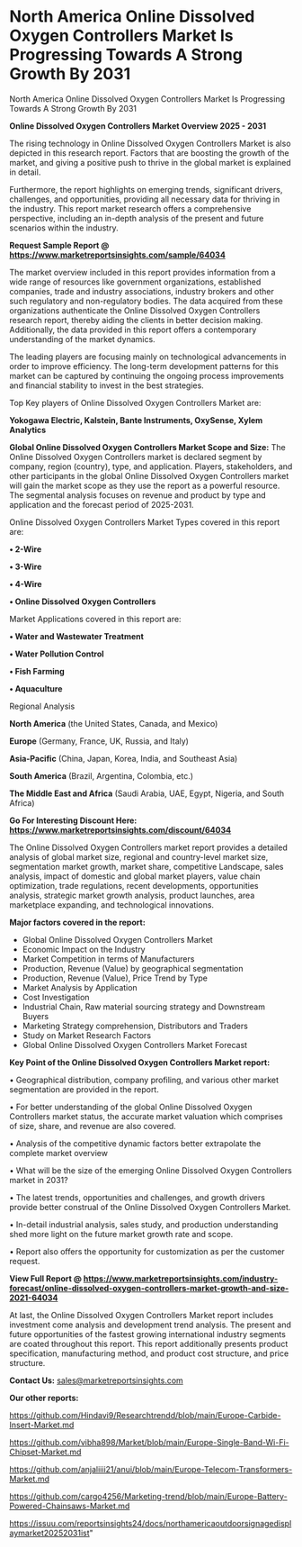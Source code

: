 # North America Online Dissolved Oxygen Controllers Market Is Progressing Towards A Strong Growth By 2031
North America Online Dissolved Oxygen Controllers Market Is Progressing Towards A Strong Growth By 2031

<Strong> Online Dissolved Oxygen Controllers Market Overview 2025 - 2031</strong>

The rising technology in Online Dissolved Oxygen Controllers Market is also depicted in this research report. Factors that are boosting the growth of the market, and giving a positive push to thrive in the global market is explained in detail.

Furthermore, the report highlights on emerging trends, significant drivers, challenges, and opportunities, providing all necessary data for thriving in the industry. This report market research offers a comprehensive perspective, including an in-depth analysis of the present and future scenarios within the industry.

<strong>Request Sample Report @ <a href=https://www.marketreportsinsights.com/sample/64034>https://www.marketreportsinsights.com/sample/64034</a></strong>

The market overview included in this report provides information from a wide range of resources like government organizations, established companies, trade and industry associations, industry brokers and other such regulatory and non-regulatory bodies. The data acquired from these organizations authenticate the Online Dissolved Oxygen Controllers research report, thereby aiding the clients in better decision making. Additionally, the data provided in this report offers a contemporary understanding of the market dynamics.

The leading players are focusing mainly on technological advancements in order to improve efficiency. The long-term development patterns for this market can be captured by continuing the ongoing process improvements and financial stability to invest in the best strategies.

Top Key players of Online Dissolved Oxygen Controllers Market are:

<strong>Yokogawa Electric, Kalstein, Bante Instruments, OxySense, Xylem Analytics</strong>

<strong><b>Global Online Dissolved Oxygen Controllers Market Scope and Size:</b></strong>
The Online Dissolved Oxygen Controllers market is declared segment by company, region (country), type, and application. Players, stakeholders, and other participants in the global Online Dissolved Oxygen Controllers market will gain the market scope as they use the report as a powerful resource. The segmental analysis focuses on revenue and product by type and application and the forecast period of 2025-2031.

Online Dissolved Oxygen Controllers Market Types covered in this report are:

<strong>• 2-Wire

• 3-Wire

• 4-Wire

• Online Dissolved Oxygen Controllers</strong>

Market Applications covered in this report are:

<strong>• Water and Wastewater Treatment

• Water Pollution Control

• Fish Farming

• Aquaculture</strong> 

Regional Analysis

<strong>North America</strong> (the United States, Canada, and Mexico)

<strong>Europe</strong> (Germany, France, UK, Russia, and Italy)

<strong>Asia-Pacific</strong> (China, Japan, Korea, India, and Southeast Asia)

<strong>South America</strong> (Brazil, Argentina, Colombia, etc.)

<strong>The Middle East and Africa</strong> (Saudi Arabia, UAE, Egypt, Nigeria, and South Africa)

<strong>Go For Interesting Discount Here: <a href=https://www.marketreportsinsights.com/discount/64034>https://www.marketreportsinsights.com/discount/64034</a></strong>

The Online Dissolved Oxygen Controllers market report provides a detailed analysis of global market size, regional and country-level market size, segmentation market growth, market share, competitive Landscape, sales analysis, impact of domestic and global market players, value chain optimization, trade regulations, recent developments, opportunities analysis, strategic market growth analysis, product launches, area marketplace expanding, and technological innovations.

<strong><b>Major factors covered in the report:</b></strong>
<ul>
  <li>Global Online Dissolved Oxygen Controllers Market </li>
  <li>Economic Impact on the Industry</li>
  <li>Market Competition in terms of Manufacturers</li>
  <li>Production, Revenue (Value) by geographical segmentation</li>
  <li>Production, Revenue (Value), Price Trend by Type</li>
  <li>Market Analysis by Application</li>
  <li>Cost Investigation</li>
  <li>Industrial Chain, Raw material sourcing strategy and Downstream Buyers</li>
  <li>Marketing Strategy comprehension, Distributors and Traders</li>
  <li>Study on Market Research Factors</li>
  <li>Global Online Dissolved Oxygen Controllers Market Forecast</li>
</ul>

<strong><b>Key Point of the Online Dissolved Oxygen Controllers Market report:</b></strong>

• Geographical distribution, company profiling, and various other market segmentation are provided in the report.

• For better understanding of the global Online Dissolved Oxygen Controllers market status, the accurate market valuation which comprises of size, share, and revenue are also covered.

• Analysis of the competitive dynamic factors better extrapolate the complete market overview

• What will be the size of the emerging Online Dissolved Oxygen Controllers market in 2031?

• The latest trends, opportunities and challenges, and growth drivers provide better construal of the Online Dissolved Oxygen Controllers Market.

• In-detail industrial analysis, sales study, and production understanding shed more light on the future market growth rate and scope.

• Report also offers the opportunity for customization as per the customer request.

<strong><b>View Full Report @ <a href=https://www.marketreportsinsights.com/industry-forecast/online-dissolved-oxygen-controllers-market-growth-and-size-2021-64034>https://www.marketreportsinsights.com/industry-forecast/online-dissolved-oxygen-controllers-market-growth-and-size-2021-64034</a></b></strong>


At last, the Online Dissolved Oxygen Controllers Market report includes investment come analysis and development trend analysis. The present and future opportunities of the fastest growing international industry segments are coated throughout this report. This report additionally presents product specification, manufacturing method, and product cost structure, and price structure.

<strong>Contact Us:</strong>
sales@marketreportsinsights.com

<strong>Our other reports:</strong>

<a href=https://github.com/Hindavi9/Researchtrendd/blob/main/Europe-Carbide-Insert-Market.md>https://github.com/Hindavi9/Researchtrendd/blob/main/Europe-Carbide-Insert-Market.md</a>

<a href=https://github.com/vibha898/Market/blob/main/Europe-Single-Band-Wi-Fi-Chipset-Market.md>https://github.com/vibha898/Market/blob/main/Europe-Single-Band-Wi-Fi-Chipset-Market.md</a>

<a href=https://github.com/anjaliiii21/anui/blob/main/Europe-Telecom-Transformers-Market.md>https://github.com/anjaliiii21/anui/blob/main/Europe-Telecom-Transformers-Market.md</a>

<a href=https://github.com/cargo4256/Marketing-trend/blob/main/Europe-Battery-Powered-Chainsaws-Market.md>https://github.com/cargo4256/Marketing-trend/blob/main/Europe-Battery-Powered-Chainsaws-Market.md</a>

<a href=https://issuu.com/reportsinsights24/docs/northamericaoutdoorsignagedisplaymarket20252031ist>https://issuu.com/reportsinsights24/docs/northamericaoutdoorsignagedisplaymarket20252031ist</a>"
